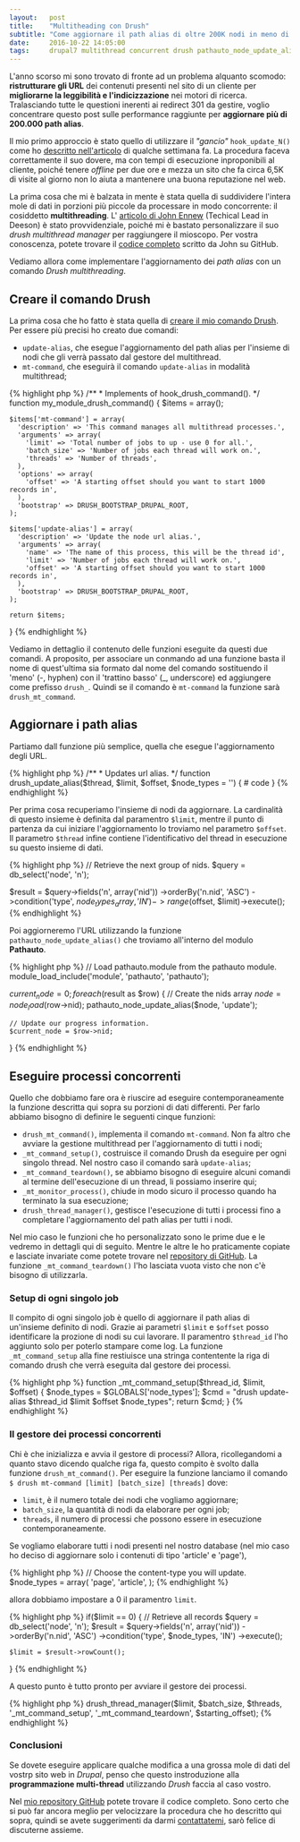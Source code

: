 ```yaml
---
layout:   post
title:    "Multitheading con Drush"
subtitle: "Come aggiornare il path alias di oltre 200K nodi in meno di 30min."
date:     2016-10-22 14:05:00
tags:     drupal7 multithread concurrent drush pathauto_node_update_alias
---
```


L'anno scorso mi sono trovato di fronte ad un problema alquanto scomodo:
<strong>ristrutturare gli URL</strong> dei contenuti presenti nel sito di un cliente per
<strong>migliorarne la leggibilità e l'indicizzazione</strong> nei motori di ricerca.
Tralasciando tutte le questioni inerenti ai redirect 301 da gestire, voglio concentrare
questo post sulle performance raggiunte per <strong>aggiornare più di 200.000 path alias</strong>.

Il mio primo approccio è stato quello di utilizzare il <em>"gancio"</em> <code>hook_update_N()</code>
come ho <a href="{{ '/2016/10/07/aggiornare-in-massa-l-urlalias-dei-contenuti' | prepend: site.baseurl }}" title="Aggiornare in massa l'urlalias dei contenuti.">descritto nell'articolo</a> di qualche settimana fa.
La procedura faceva correttamente il suo dovere, ma con tempi di esecuzione
inproponibili al cliente, poiché tenere <em>offline</em> per due ore e mezza un sito che
fa circa 6,5K di visite al giorno non lo aiuta a mantenere una buona reputazione nel web.

La prima cosa che mi è balzata in mente è stata quella di suddividere l'intera
mole di dati in porzioni più piccole da processare in modo concorrente: il
cosiddetto <strong>multithreading</strong>. L'
<a href="https://www.deeson.co.uk/labs/multi-processing-part-1-how-make-drush-rush" title="Multi Processing Part 1: How to make Drush rush" target="_blank">articolo di John Ennew</a> (Techical Lead in Deeson) è
stato provvidenziale, poiché mi è bastato personalizzare il suo <em>drush multithread manager</em>
per raggiungere il mioscopo. Per vostra conoscenza, potete trovare il
<a href="https://github.com/johnennewdeeson/drush-multi-processing" title="Concurrent Applications with Drush" target="_blank">codice completo</a> scritto da John su GitHub.

Vediamo allora come implementare l'aggiornamento dei <em>path alias</em> con un
comando <em>Drush multithreading</em>.

<h2 class="section-heading">Creare il comando Drush</h2>
<p>
  La prima cosa che ho fatto è stata quella di
  <a href="https://www.sitepoint.com/drupal-create-drush-command/" title="Drupal: How to Create Your Own Drush Command" target="_blank">creare il mio comando Drush</a>. Per essere più precisi
  ho creato due comandi:
</p>
<ul>
  <li>
    <code>update-alias</code>, che esegue l'aggiornamento del path alias per l'insieme di nodi
    che gli verrà passato dal gestore del multithread.
  </li>
  <li>
    <code>mt-command</code>, che eseguirà il comando <code>update-alias</code> in modalità
    multithread;
  </li>
</ul>
{% highlight php %}
  /**
   * Implements of hook_drush_command().
   */
  function my_module_drush_command() {
    $items = array();

    $items['mt-command'] = array(
      'description' => 'This command manages all multithread processes.',
      'arguments' => array(
        'limit' => 'Total number of jobs to up - use 0 for all.',
        'batch_size' => 'Number of jobs each thread will work on.',
        'threads' => 'Number of threads',
      ),
      'options' => array(
        'offset' => 'A starting offset should you want to start 1000 records in',
      ),
      'bootstrap' => DRUSH_BOOTSTRAP_DRUPAL_ROOT,
    );

    $items['update-alias'] = array(
      'description' => 'Update the node url alias.',
      'arguments' => array(
        'name' => 'The name of this process, this will be the thread id',
        'limit' => 'Number of jobs each thread will work on.',
        'offset' => 'A starting offset should you want to start 1000 records in',
      ),
      'bootstrap' => DRUSH_BOOTSTRAP_DRUPAL_ROOT,
    );

    return $items;
  }
{% endhighlight %}

<p>
  Vediamo in dettaglio il contenuto delle funzioni eseguite da questi due comandi.
  A proposito, per associare un conmando ad una funzione basta il nome di quest'ultima
  sia formato dal nome del comando sostituendo il 'meno' (-, hyphen) con il
  'trattino basso' (_, underscore) ed aggiungere come prefisso <code>drush_</code>.
  Quindi se il comando è <code>mt-command</code> la funzione sarà <code>drush_mt_command</code>.
</p>

<h2 class="section-heading">Aggiornare i path alias</h2>
<p>
  Partiamo dall funzione più semplice, quella che esegue l'aggiornamento degli URL.
</p>
{% highlight php %}
  /**
   * Updates url alias.
   */
  function drush_update_alias($thread, $limit, $offset, $node_types = '') {
    # code
  }
{% endhighlight %}

<p>
  Per prima cosa recuperiamo l'insieme di nodi da aggiornare. La cardinalità
  di questo insieme è definita dal paramentro <code>$limit</code>, mentre
  il punto di partenza da cui iniziare l'aggiornamento lo troviamo nel parametro
  <code>$offset</code>. Il parametro <code>$thread</code> infine contiene
  l'identificativo del thread in esecuzione su questo insieme di dati.
</p>
{% highlight php %}
  // Retrieve the next group of nids.
  $query = db_select('node', 'n');

  $result = $query->fields('n', array('nid'))
      ->orderBy('n.nid', 'ASC')
      ->condition('type', $node_types_array, 'IN')
      ->range($offset, $limit)->execute();
{% endhighlight %}

<p>
  Poi aggiorneremo l'URL utilizzando la funzione <code>pathauto_node_update_alias()</code>
  che troviamo all'interno del modulo <strong>Pathauto</strong>.
</p>
{% highlight php %}
  // Load pathauto.module from the pathauto module.
  module_load_include('module', 'pathauto', 'pathauto');

  $current_node = 0;
  foreach ($result as $row) {
    // Create the nids array
    $node = node_load($row->nid);
    pathauto_node_update_alias($node, 'update');

    // Update our progress information.
    $current_node = $row->nid;
  }
{% endhighlight %}

<h2 class="section-heading">Eseguire processi concorrenti</h2>
<p>
  Quello che dobbiamo fare ora è riuscire ad eseguire contemporaneamente la
  funzione descritta qui sopra su porzioni di dati differenti. Per farlo
  abbiamo bisogno di definire le seguenti cinque funzioni:
</p>
<ul>
  <li>
    <code>drush_mt_command()</code>, implementa il comando <code>mt-command</code>.
    Non fa altro che avviare la gestione multithread per l'aggiornamento di
    tutti i nodi;
  </li>
  <li>
    <code>_mt_command_setup()</code>, costruisce il comando Drush da eseguire
    per ogni singolo thread. Nel nostro caso il comando sarà <code>update-alias</code>;
  </li>
  <li>
    <code>_mt_command_teardown()</code>, se abbiamo bisogno di eseguire alcuni
    comandi al termine dell'esecuzione di un thread, li possiamo inserire qui;
  </li>
  <li>
    <code>_mt_monitor_process()</code>, chiude in modo sicuro il processo
    quando ha terminato la sua esecuzione;
  </li>
  <li>
    <code>drush_thread_manager()</code>, gestisce l'esecuzione di tutti i
    processi fino a completare l'aggiornamento del path alias per tutti i nodi.
  </li>
</ul>
<p>
  Nel mio caso le funzioni che ho personalizzato sono le prime due e le vedremo
  in dettagli qui di seguito. Mentre le altre le ho praticamente copiate
  e lasciate invariate come potete trovare nel
  <a href="https://github.com/johnennewdeeson/drush-multi-processing" title="Concurrent Applications with Drush" target="_blank">repository di GitHub</a>. La funzione <code>_mt_command_teardown()</code>
  l'ho lasciata vuota visto che non c'è bisogno di utilizzarla.
</p>

<h3>Setup di ogni singolo job</h3>
<p>
  Il compito di ogni singolo job è quello di aggiornare il path alias
  di un'insieme definito di nodi. Grazie ai parametri <code>$limit</code> e
  <code>$offset</code> posso identificare la prozione di nodi su cui lavorare.
  Il paramentro <code>$thread_id</code> l'ho aggiunto solo per poterlo stampare
  come log. La funzione <code>_mt_command_setup</code> alla fine restiuisce
  una stringa contentente la riga di comando drush che verrà eseguita dal
  gestore dei processi.
</p>
{% highlight php %}
function _mt_command_setup($thread_id, $limit, $offset) {
  $node_types = $GLOBALS['node_types'];
  $cmd = "drush update-alias $thread_id $limit $offset $node_types";
  return $cmd;
}
{% endhighlight %}

<h3>Il gestore dei processi concorrenti</h3>
<p>
  Chi è che inizializza e avvia il gestore di processi? Allora, ricollegandomi
  a quanto stavo dicendo qualche riga fa, questo compito è svolto dalla funzione
  <code>drush_mt_command()</code>. Per eseguire la funzione lanciamo il comando
  <code>$ drush mt-command [limit] [batch_size] [threads]</code> dove:
</p>
<ul>
  <li>
    <code>limit</code>, è il numero totale dei nodi che vogliamo aggiornare;
  </li>
  <li>
    <code>batch_size</code>, la quantità di nodi da elaborare per ogni job;</li>
  <li>
    <code>threads</code>, il numero di processi che possono essere in esecuzione
    contemporaneamente.
  </li>
</ul>
<p>
  Se vogliamo elaborare tutti i nodi presenti nel nostro database (nel mio caso
  ho deciso di aggiornare solo i contenuti di tipo 'article' e 'page'),
</p>
{% highlight php %}
  // Choose the content-type you will update.
  $node_types = array(
    'page',
    'article',
  );
{% endhighlight %}
<p>
  allora dobbiamo impostare a 0 il paramentro <code>limit</code>.
</p>
{% highlight php %}
  if($limit == 0) {
    // Retrieve all records
    $query = db_select('node', 'n');
    $result = $query->fields('n', array('nid'))
      ->orderBy('n.nid', 'ASC')
      ->condition('type', $node_types, 'IN')
      ->execute();

    $limit = $result->rowCount();
  }
{% endhighlight %}

<p>
  A questo punto è tutto pronto per avviare il gestore dei processi.
</p>
{% highlight php %}
  drush_thread_manager($limit, $batch_size, $threads, '_mt_command_setup',
    '_mt_command_teardown', $starting_offset);
{% endhighlight %}

<h3>Conclusioni</h3>
<p>
  Se dovete eseguire applicare qualche modifica a una grossa mole di dati
  del vostrp sito web in <em>Drupal</em>, penso che questo instroduzione alla
  <strong>programmazione multi-thread</strong> utilizzando <em>Drush</em> faccia al caso vostro.
</p>
<p>
  Nel <a href="https://github.com/robertoperuzzo/drush-multithread-update-alias" target="_blank" title="Drush Multi-Thread path alias update">mio repository GitHub</a> potete trovare il codice completo.
  Sono certo che si può far ancora meglio per velocizzare la procedura che ho
  descritto qui sopra, quindi se avete suggerimenti da darmi <a href="{{ '/contattami' | prepend: site.baseurl }}">contattatemi</a>, sarò felice di discuterne assieme.
</p>
